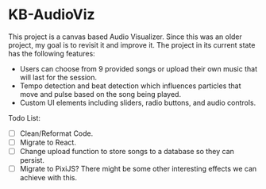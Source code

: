 # KB-AudioViz
This project is a canvas based Audio Visualizer. Since this was an older project, my goal is to revisit it and improve it. The project in its current state has the following features:
- Users can choose from 9 provided songs or upload their own music that will last for the session.
- Tempo detection and beat detection which influences particles that move and pulse based on the song being played.
- Custom UI elements including sliders, radio buttons, and audio controls.


Todo List:
- [ ] Clean/Reformat Code.
- [ ] Migrate to React.
- [ ] Change upload function to store songs to a database so they can persist.
- [ ] Migrate to PixiJS? There might be some other interesting effects we can achieve with this.